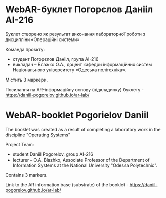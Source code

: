 # WebAR-буклет Погорєлов Данііл АІ-216
Буклет створено як результат виконання лабораторної роботи з дисципліни «Операційні системи»

Команда проєкту:
+ студент Погорєлов Данііл, група АІ-216
+ викладач – Блажко О.А., доцент кафедри інформаційних систем Національного університету «Одеська політехніка».

Містить 3 маркери.

Посилання на AR-інформаційну основу (підкладинку) буклету - https://daniil-pogorelov.github.io/ar-lab/

# WebAR-booklet Pogorielov Daniil
The booklet was created as a result of completing a laboratory work in the discipline "Operating Systems"

Project Team:
+ student Daniil Pogorelov, group AI-216
+ lecturer – O.A. Blazhko, Associate Professor of the Department of Information Systems at the National University "Odessa Polytechnic".

Contains 3 markers.

Link to the AR information base (substrate) of the booklet - https://daniil-pogorelov.github.io/ar-lab/

